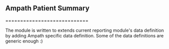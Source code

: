 ## Ampath Patient Summary ##
============================

The module is written to extends current reporting module's data definition by adding Ampath specific data definition. Some of the data definitions are generic enough :)
